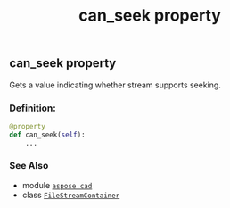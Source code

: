 ﻿---
title: can_seek property
second_title: Aspose.CAD for Python via .NET API References
description: 
type: docs
weight: 170
url: /aspose.cad/filestreamcontainer/can_seek/
is_root: false
---

## can_seek property


Gets a value indicating whether stream supports seeking.
### Definition:
```python
@property
def can_seek(self):
    ...
```

### See Also
* module [`aspose.cad`](../../)
* class [`FileStreamContainer`](/cad/python-net/aspose.cad/filestreamcontainer)
